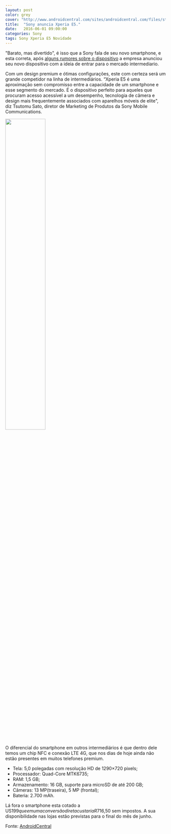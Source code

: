 ```yaml
---
layout: post
color: grey
cover: "http://www.androidcentral.com/sites/androidcentral.com/files/styles/larger/public/article_images/2016/05/sony-xperia-e5.jpg?itok=v7c4qrzR"
title:  "Sony anuncia Xperia E5."
date:   2016-06-01 09:00:00
categories: Sony
tags: Sony Xperia E5 Novidade
---
```

"Barato, mas divertido", é isso que a Sony fala de seu novo smartphone, e esta correta, após <a href="http://okgnow.com.br/sony/2016/05/24/sony-confirma-xperia-e5-sem-querer.html.">alguns rumores sobre o dispositivo</a> a empresa anunciou seu novo dispositivo com a ideia de entrar para o mercado intermediario.

Com um design premium e ótimas configurações, este com certeza será um grande competidor na linha de intermediários. “Xperia E5 é uma aproximação sem compromisso entre a capacidade de um smartphone e esse segmento do mercado. É o dispositivo perfeito para aqueles que procuram acesso acessível a um desempenho, tecnologia de câmera e design mais frequentemente associados com aparelhos móveis de elite", diz Tsutomu Sato, diretor de Marketing de Produtos da Sony Mobile Communications.

<img src="http://www.androidcentral.com/sites/androidcentral.com/files/styles/larger/public/article_images/2016/05/sony-xperia-e5.jpg?itok=v7c4qrzR" align="middle" width="50%">

O diferencial do smartphone em outros intermediários é que dentro dele temos um chip NFC e conexão LTE 4G, que nos dias de hoje ainda não estão presentes em muitos telefones premium.

<ul>
<li>Tela: 5,0 polegadas com resolução HD de 1290×720 pixels;</li>
<li>Processador: Quad-Core MTK6735;</li>
<li>RAM: 1,5 GB;</li>
<li>Armazenamento: 16 GB, suporte para microSD de até 200 GB;</li>
<li>Câmeras: 13 MP(traseira), 5 MP (frontal);</li>
<li>Bateria: 2.700 mAh.</li>
</ul>

Lá fora o smartphone esta cotado a US$199 que em uma conversão direta custaria R$716,50 sem impostos. A sua disponibilidade nas lojas estão previstas para o final do mês de junho.


Fonte: <a href="http://www.androidcentral.com/sony-announces-affordable-yet-fun-xperia-e5">AndroidCentral</a>

<script async src="//pagead2.googlesyndication.com/pagead/js/adsbygoogle.js"></script>
<!-- Final_texto_okgnow -->
<ins class="adsbygoogle"
     style="display:block"
     data-ad-client="ca-pub-7837358846130941"
     data-ad-slot="9265933715"
     data-ad-format="auto"></ins>
<script>
(adsbygoogle = window.adsbygoogle || []).push({});
</script>
